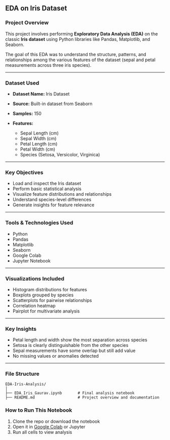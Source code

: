 ## EDA on Iris Dataset

### Project Overview

This project involves performing **Exploratory Data Analysis (EDA)** on the classic **Iris dataset** using Python libraries like Pandas, Matplotlib, and Seaborn. 

The goal of this EDA was to understand the structure, patterns, and relationships among the various features of the dataset (sepal and petal measurements across three iris species).

---

### Dataset Used

* **Dataset Name:** Iris Dataset
* **Source:** Built-in dataset from Seaborn
* **Samples:** 150
* **Features:**

  * Sepal Length (cm)
  * Sepal Width (cm)
  * Petal Length (cm)
  * Petal Width (cm)
  * Species (Setosa, Versicolor, Virginica)

---

### Key Objectives

* Load and inspect the Iris dataset
* Perform basic statistical analysis
* Visualize feature distributions and relationships
* Understand species-level differences
* Generate insights for feature relevance

---

### Tools & Technologies Used

* Python
* Pandas
* Matplotlib
* Seaborn
* Google Colab
* Jupyter Notebook

---

### Visualizations Included

* Histogram distributions for features
* Boxplots grouped by species
* Scatterplots for pairwise relationships
* Correlation heatmap
* Pairplot for multivariate analysis

---

### Key Insights

* Petal length and width show the most separation across species
* Setosa is clearly distinguishable from the other species
* Sepal measurements have some overlap but still add value
* No missing values or anomalies detected

---

### File Structure

```
EDA-Iris-Analysis/
│
├── EDA_Iris_Gaurav.ipynb       # Final analysis notebook
├── README.md                   # Project overview and documentation
```


### How to Run This Notebook

1. Clone the repo or download the notebook
2. Open it in [Google Colab](https://colab.research.google.com) or Jupyter
3. Run all cells to view analysis

